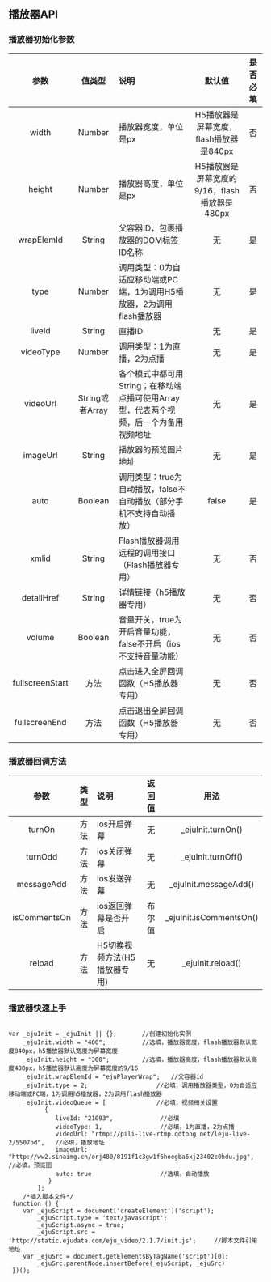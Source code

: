 ## 播放器API

### 播放器初始化参数
| 参数 |	值类型	| 说明|	默认值|	是否必填|
| :---: | :---: | :--- | :---: | :---: |
| width |	Number | 播放器宽度，单位是px	|H5播放器是屏幕宽度，flash播放器是840px |	否 |
| height |	Number |	播放器高度，单位是px|	H5播放器是屏幕宽度的9/16，flash播放器是480px |	否 |
| wrapElemId |	String|	父容器ID，包裹播放器的DOM标签ID名称	| 无|	是 |
| type | Number| 	调用类型：0为自适应移动端或PC端，1为调用H5播放器，2为调用flash播放器| 	无	| 是|
| liveId| 	String| 	直播ID| 	无| 	是|
| videoType| 	Number| 	调用类型：1为直播，2为点播	 |无 |	是 |
| videoUrl| 	String或者Array| 	各个模式中都可用String；在移动端点播可使用Array型，代表两个视频，后一个为备用视频地址| 	无|	是 |
| imageUrl| 	String| 	播放器的预览图片地址| 	无| 	是|
| auto	| Boolean| 	调用类型：true为自动播放，false不自动播放（部分手机不支持自动播放）| 	false| 	是|
| xmlid| 	String| 	Flash播放器调用远程的调用接口（Flash播放器专用）| 	无| 	否|
| detailHref| 	String| 	详情链接（h5播放器专用）| 	无| 	否|
| volume| 	Boolean| 	音量开关，true为开启音量功能，false不开启（ios不支持音量功能）| 	无| 	否|
| fullscreenStart| 	方法| 	点击进入全屏回调函数（H5播放器专用）| 	无| 	否|
| fullscreenEnd| 	方法| 	点击退出全屏回调函数（H5播放器专用）| 	无| 	否|

### 播放器回调方法
| 参数 |	类型	| 说明|	返回值|	用法|
| :---: | :---: | :--- | :---: | :---: |
| turnOn |	方法 | ios开启弹幕	|无 |	_ejuInit.turnOn() |
| turnOdd |	方法 | ios关闭弹幕	|无 |	_ejuInit.turnOff() |
| messageAdd |	方法 | ios发送弹幕	|无 |	_ejuInit.messageAdd() |
| isCommentsOn |	方法 | ios返回弹幕是否开启	|布尔值 |	_ejuInit.isCommentsOn() |
| reload |	方法 | H5切换视频方法(H5播放器专用)	|无 |	_ejuInit.reload() |

### 播放器快速上手
<pre><code className="javascript">
var _ejuInit = _ejuInit || {};       //创建初始化实例
    _ejuInit.width = "400";          //选填，播放器宽度，flash播放器默认宽度840px，h5播放器默认宽度为屏幕宽度
    _ejuInit.height = "300";         //选填，播放器高度，flash播放器默认高度480px，h5播放器默认高度为屏幕宽度的9/16
    _ejuInit.wrapElemId = "ejuPlayerWrap";   //父容器id
    _ejuInit.type = 2;                   //必填，调用播放器类型，0为自适应移动端或PC端，1为调用h5播放器，2为调用flash播放器
    _ejuInit.videoQueue = [              //必填，视频相关设置
          {
             liveId: "21093",             //必填
             videoType: 1,                //必填，1为直播，2为点播
             videoUrl: "rtmp://pili-live-rtmp.qdtong.net/leju-live-2/5507bd",   //必填，播放地址
             imageUrl: "http://ww2.sinaimg.cn/orj480/8191f1c3gw1f6hoegba6xj23402c0hdu.jpg",   //必填，预览图
             auto: true                   //选填，自动播放
           }
        ];
    /*插入脚本文件*/
 function () {
    var _ejuScript = document['createElement']('script');
        _ejuScript.type = 'text/javascript';
        _ejuScript.async = true;
        _ejuScript.src = 'http://static.ejudata.com/eju_video/2.1.7/init.js';     //脚本文件引用地址
    var _ejuSrc = document.getElementsByTagName('script')[0];
        _ejuSrc.parentNode.insertBefore(_ejuScript, _ejuSrc)
 })();
</code></pre>
